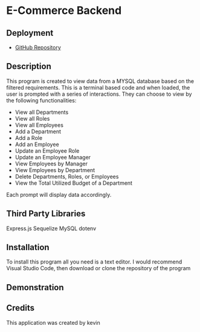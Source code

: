 # E-Commerce Backend
## Deployment
* [GitHub Repository](https://github.com/cn-kp/Employee-Tracker)

## Description

This program is created to view data from a MYSQL database based on the filtered requirements. This is a terminal based code and when loaded, the user is prompted with a series of interactions. They can choose to view by the following functionalities: 
* View all Departments
* View all Roles
* View all Employees
* Add a Department
* Add a Role
* Add an Employee
* Update an Employee Role
* Update an Employee Manager
* View Employees by Manager
* View Employees by Department
* Delete Departments, Roles, or Employees
* View the Total Utilized Budget of a Department

Each prompt will display data accordingly.
## Third Party Libraries

Express.js
Sequelize
MySQL
dotenv

## Installation

To install this program all you need is a text editor. I would recommend Visual Studio Code, then download or clone the repository of the program

## Demonstration

## Credits

This application was created by kevin